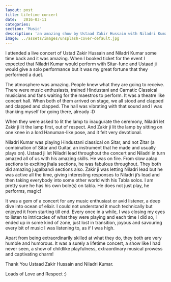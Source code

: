 ```yaml
---
layout: post
title: Lifetime concert
date:   2016-03-11
categories:
section: 'Music'
description: 'an amazing show by Ustaad Zakir Hussain with Niladri Kumar'
image: ../assets/images/unsplash-cover-default.jpg
---
```


I attended a live concert of Ustad Zakir Hussain and Niladri Kumar some time back and it was amazing. When I booked ticket for the event I expected that Niladri Kumar would perform with Sitar-func and Ustaad ji would give a solo performance but it was my great fortune that they performed a duet.

The atmosphere was amazing. People knew what they are going to receive. There were music enthusiasts, trained Hindustani and Carnatic Classical musicians and fans waiting for the maestros to perform. It was a theatre like concert hall. When both of them arrived on stage, we all stood and clapped and clapped and clapped. The hall was vibrating with that sound and I was thanking myself for going there, already :D

When they were asked to lit the lamp to inaugurate the ceremony, Niladri let Zakir ji lit the lamp first, out of respect. And Zakir ji lit the lamp by sitting on one knee in a lord Hanuman-like pose, and it felt very devotional.

Niladri Kumar was playing Hindustani classical on Sitar, and not Zitar (a combination of Sitar and Guitar, an instrument that he made and usually plays on). Ustaad ji let Niladri lead throughout the concert and Niladri in turn amazed all of us with his amazing skills. He was on fire. From slow aalap sections to exciting jhala sections, he was fabulous throughout. They both did amazing jugalbandi sections also. Zakir ji was letting Niladri lead but he was active all the time, giving interesting responses to Niladri ji’s lead and then taking everybody into some other world with his Tabla solos. I am pretty sure he has his own bole(s) on tabla. He does not just play, he performs, magic!

It was a gem of a concert for any music enthusiast or avid listener, a deep dive into ocean of elixir. I could not understand it much technically but enjoyed it from starting till end. Every once in a while, I was closing my eyes to listen to intricacies of what they were playing and each time I did so, I ended up in some kind of zone, just lost in transition, joyous and savouring every bit of music I was listening to, as if I was high.

Apart from being extraordinarily skilled at what they do, they both are very humble and humorous. It was a surely a lifetime concert, a show like I had never seen, a show of childlike playfulness, extraordinary musical prowess and captivating charm!

Thank You Ustaad Zakir Hussain and Niladri Kumar.

Loads of Love and Respect :)
